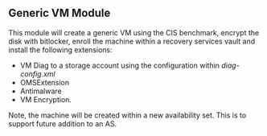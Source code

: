## Generic VM Module

This module will create a generic VM using the CIS benchmark, encrypt the disk with bitlocker, enroll the machine within a recovery services vault and install the following extensions: 

 - VM Diag to a storage account using the configuration within *diag-config.xml*
 - OMSExtension
 - Antimalware 
 - VM Encryption. 

Note, the machine will be created within a new availability set. This is to support future addition to an AS. 

